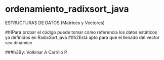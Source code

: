 # ordenamiento_radixsort_java
ESTRUCTURAS DE DATOS (Matrices y Vectores)

#h1Para probar el código puede tomar como referencia los datos estáticos ya definidos en RadixSort.java
##h2Está apto para que el llenado del vector sea dinámico

###h3By: Volkmar A Carrillo P
